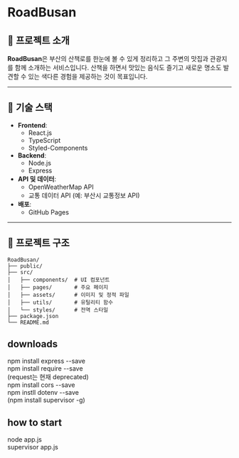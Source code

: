 # RoadBusan

## 🌟 프로젝트 소개
**RoadBusan**은 부산의 산책로를 한눈에 볼 수 있게 정리하고 그 주변의 맛집과 관광지를 함께 소개하는 서비스입니다. 
산책을 하면서 맛있는 음식도 즐기고 새로운 명소도 발견할 수 있는 색다른 경험을 제공하는 것이 목표입니다. 

---

## 🔧 기술 스택
- **Frontend**:
  - React.js
  - TypeScript
  - Styled-Components
- **Backend**:
  - Node.js
  - Express
- **API 및 데이터**:
  - OpenWeatherMap API
  - 교통 데이터 API (예: 부산시 교통정보 API)
- **배포**:
  - GitHub Pages

---

## 📂 프로젝트 구조
```plaintext
RoadBusan/
├── public/
├── src/
│   ├── components/  # UI 컴포넌트
│   ├── pages/       # 주요 페이지
│   ├── assets/      # 이미지 및 정적 파일
│   ├── utils/       # 유틸리티 함수
│   └── styles/      # 전역 스타일
├── package.json
└── README.md
```

<h2>downloads</h2>
npm install express --save<br>
npm install require --save<br>
(request는 현재 deprecated)<br>
npm install cors --save<br>
npm instll dotenv --save<br>
(npm install supervisor -g)

<h2>how to start</h2>
node app.js<br>
supervisor app.js
